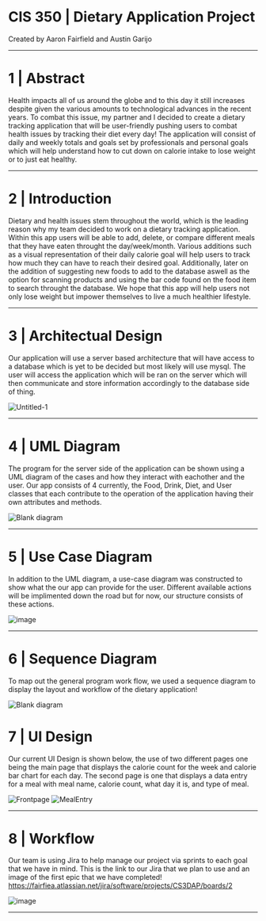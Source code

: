 # CIS 350 | Dietary Application Project
Created by Aaron Fairfield and Austin Garijo
___

# 1 | Abstract
Health impacts all of us around the globe and to this day it still increases despite given the various amounts to technological advances in the recent years. To combat this issue, my partner and I decided to create a dietary tracking application that will be user-friendly pushing users to combat health issues by tracking their diet every day! The application will consist of daily and weekly totals and goals set by professionals and personal goals which will help understand how to cut down on calorie intake to lose weight or to just eat healthy.
___

# 2 | Introduction
Dietary and health issues stem throughout the world, which is the leading reason why my team decided to work on a dietary tracking application. Within this app users will be able to add, delete, or compare different meals that they have eaten throught the day/week/month. Various additions such as a visual representation of their daily calorie goal will help users to track how much they can have to reach their desired goal. Additionally, later on the addition of suggesting new foods to add to the database aswell as the option for scanning products and using the bar code found on the food item to search throught the database. We hope that this app will help users not only lose weight but impower themselves to live a much healthier lifestyle.
___

# 3 | Architectual Design
Our application will use a server based architecture that will have access to a database which is yet to be decided but most likely will use mysql. The user will access the application which will be ran on the server which will then communicate and store information accordingly to the database side of thing.

![Untitled-1](https://github.com/CCKImagineZ/CIS-350-Dietary-Application-Project/assets/57023982/9240ba94-35ae-4310-9a06-07035242bdf5)
___

# 4 | UML Diagram
The program for the server side of the application can be shown using a UML diagram of the cases and how they interact with eachother and the user. Our app consists of 4 currently, the Food, Drink, Diet, and User classes that each contribute to the operation of the application having their own attributes and methods.

![Blank diagram](https://github.com/CCKImagineZ/CIS-350-Dietary-Application-Project/assets/57023982/9a546753-6382-471f-b8c3-51d214be519d)
___

# 5 | Use Case Diagram
In addition to the UML diagram, a use-case diagram was constructed to show what the our app can provide for the user. Different available actions will be implimented down the road but for now, our structure consists of these actions.

![image](https://github.com/CCKImagineZ/CIS-350-Dietary-Application-Project/assets/57023982/6c2cf1e9-38fb-4199-a732-51873df31688)
___
# 6 | Sequence Diagram
To map out the general program work flow, we used a sequence diagram to display the layout and workflow of the dietary application!

![Blank diagram](https://github.com/CCKImagineZ/CIS-350-Dietary-Application-Project/assets/57023982/db25d6c9-00c2-41e9-a56b-20b357c5520f)


# 7 | UI Design
Our current UI Design is shown below, the use of two different pages one being the main page that displays the calorie count for the week and calorie bar chart for each day. The second page is one that displays a data entry for a meal with meal name, calorie count, what day it is, and type of meal.

![Frontpage](https://github.com/CCKImagineZ/CIS-350-Dietary-Application-Project/assets/57023982/080dcdfd-70d9-4848-9ce0-d86a4822d989)
![MealEntry](https://github.com/CCKImagineZ/CIS-350-Dietary-Application-Project/assets/57023982/f455ed0d-5f13-402b-bd6e-41e799b955da)

___

# 8 | Workflow
Our team is using Jira to help manage our project via sprints to each goal that we have in mind. This is the link to our Jira that we plan to use and an image of the first epic that we have completed! https://fairfiea.atlassian.net/jira/software/projects/CS3DAP/boards/2

![image](https://github.com/CCKImagineZ/CIS-350-Dietary-Application-Project/assets/57023982/4d37aace-45fd-4828-8696-451079f631bc)
___






